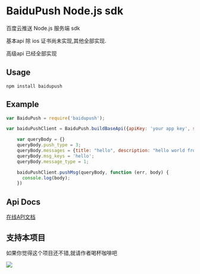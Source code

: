 BaiduPush Node.js sdk
======================
百度云推送 Node.js 服务端 sdk

基本api 除 ios 证书尚未实现,其他全部实现.

高级api 已经全部实现
## Usage

```
npm install baidupush
```

## Example

``` js
var BaiduPush = require('baidupush');

var baiduPushClient = BaiduPush.buildBaseApi({apiKey: 'your app key', secretKey: 'your secret key'});

    var queryBody = {}
    queryBody.push_type = 3;
    queryBody.messages = {title: "hello", description: "hello world from push msg"};
    queryBody.msg_keys = 'hello';
    queryBody.message_type = 1;

    baiduPushClient.pushMsg(queryBody, function (err, body) {
      console.log(body);
    })
```

## Api Docs

[在线API文档](http://blog.gfdsa.net/BaiduPush-Node.js-sdk/api.html)

## 支持本项目
如果你觉得这个项目还不错,就请作者喝杯咖啡吧

[![](http://blog.gfdsa.net/img/pay_encourage.png)](http://me.alipay.com/youxilua)
